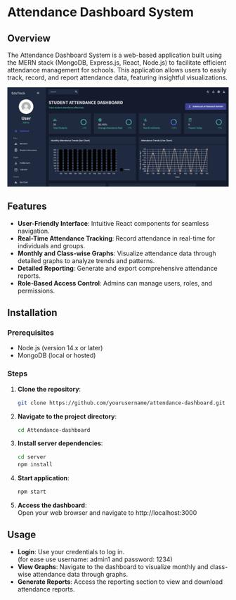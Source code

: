 # Attendance Dashboard System

## Overview

The Attendance Dashboard System is a web-based application built using the MERN stack (MongoDB, Express.js, React, Node.js) to facilitate efficient attendance management for schools. This application allows users to easily track, record, and report attendance data, featuring insightful visualizations.

![Project Dashboard](/public/assets/dashboard.png)

## Features

- **User-Friendly Interface**: Intuitive React components for seamless navigation.
- **Real-Time Attendance Tracking**: Record attendance in real-time for individuals and groups.
- **Monthly and Class-wise Graphs**: Visualize attendance data through detailed graphs to analyze trends and patterns.
- **Detailed Reporting**: Generate and export comprehensive attendance reports.
- **Role-Based Access Control**: Admins can manage users, roles, and permissions.

## Installation

### Prerequisites

- Node.js (version 14.x or later)
- MongoDB (local or hosted)

### Steps

1. **Clone the repository**:
   ```bash
   git clone https://github.com/yourusername/attendance-dashboard.git

2. **Navigate to the project directory**:
    ```bash
    cd Attendance-dashboard

3. **Install server dependencies**:
    ```bash
    cd server
    npm install

4. **Start application**:
    ```bash
    npm start

5. **Access the dashboard**: \
Open your web browser and navigate to http://localhost:3000

## Usage

- **Login**: Use your credentials to log in.\
(for ease use username: admin1 and password: 1234)
- **View Graphs**: Navigate to the dashboard to visualize monthly and class-wise attendance data through graphs.
- **Generate Reports**: Access the reporting section to view and download attendance reports.